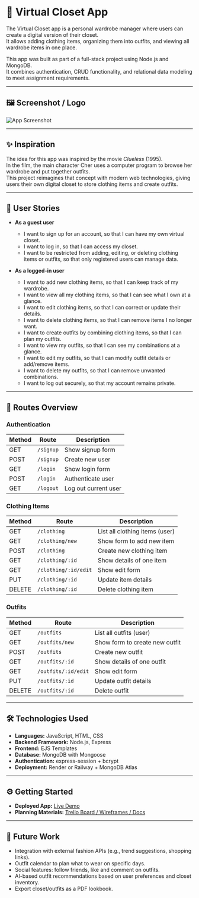 # 👗 Virtual Closet App

The Virtual Closet app is a personal wardrobe manager where users can create a digital version of their closet.  
It allows adding clothing items, organizing them into outfits, and viewing all wardrobe items in one place.  

This app was built as part of a full-stack project using Node.js and MongoDB.  
It combines authentication, CRUD functionality, and relational data modeling to meet assignment requirements.  

---

## 🖼️ Screenshot / Logo
![App Screenshot](screenshot.png)  

---

## ✨ Inspiration
The idea for this app was inspired by the movie *Clueless* (1995).  
In the film, the main character Cher uses a computer program to browse her wardrobe and put together outfits.  
This project reimagines that concept with modern web technologies, giving users their own digital closet to store clothing items and create outfits.

---

## 📌 User Stories

- **As a guest user**  
  - I want to sign up for an account, so that I can have my own virtual closet.  
  - I want to log in, so that I can access my closet.  
  - I want to be restricted from adding, editing, or deleting clothing items or outfits, so that only registered users can manage data.  

- **As a logged-in user**  
  - I want to add new clothing items, so that I can keep track of my wardrobe.  
  - I want to view all my clothing items, so that I can see what I own at a glance.  
  - I want to edit clothing items, so that I can correct or update their details.  
  - I want to delete clothing items, so that I can remove items I no longer want.  
  - I want to create outfits by combining clothing items, so that I can plan my outfits.  
  - I want to view my outfits, so that I can see my combinations at a glance.  
  - I want to edit my outfits, so that I can modify outfit details or add/remove items.  
  - I want to delete my outfits, so that I can remove unwanted combinations.  
  - I want to log out securely, so that my account remains private.  

---

## 📂 Routes Overview

### Authentication
| Method | Route        | Description             |
|--------|-------------|-------------------------|
| GET    | `/signup`   | Show signup form        |
| POST   | `/signup`   | Create new user         |
| GET    | `/login`    | Show login form         |
| POST   | `/login`    | Authenticate user       |
| GET    | `/logout`   | Log out current user    |

### Clothing Items
| Method | Route              | Description                     |
|--------|-------------------|---------------------------------|
| GET    | `/clothing`       | List all clothing items (user)  |
| GET    | `/clothing/new`   | Show form to add new item       |
| POST   | `/clothing`       | Create new clothing item        |
| GET    | `/clothing/:id`   | Show details of one item        |
| GET    | `/clothing/:id/edit` | Show edit form              |
| PUT    | `/clothing/:id`   | Update item details             |
| DELETE | `/clothing/:id`   | Delete clothing item            |

### Outfits
| Method | Route             | Description                     |
|--------|------------------|---------------------------------|
| GET    | `/outfits`       | List all outfits (user)         |
| GET    | `/outfits/new`   | Show form to create new outfit  |
| POST   | `/outfits`       | Create new outfit               |
| GET    | `/outfits/:id`   | Show details of one outfit      |
| GET    | `/outfits/:id/edit` | Show edit form               |
| PUT    | `/outfits/:id`   | Update outfit details           |
| DELETE | `/outfits/:id`   | Delete outfit                   |

---

## 🛠️ Technologies Used

- **Languages:** JavaScript, HTML, CSS  
- **Backend Framework:** Node.js, Express  
- **Frontend:** EJS Templates  
- **Database:** MongoDB with Mongoose  
- **Authentication:** express-session + bcrypt  
- **Deployment:** Render or Railway + MongoDB Atlas  

---

## ⚙️ Getting Started

- **Deployed App:** [Live Demo](https://your-deployed-app-link.com)  
- **Planning Materials:** [Trello Board / Wireframes / Docs](https://trello.com/invite/b/68cfdb04cd1a41da3d331923/ATTI33fb665c90d835021aeb1e0563a0c5f9AE633675/virtual-closet)

---

## 🚀 Future Work

- Integration with external fashion APIs (e.g., trend suggestions, shopping links).  
- Outfit calendar to plan what to wear on specific days.  
- Social features: follow friends, like and comment on outfits.  
- AI-based outfit recommendations based on user preferences and closet inventory.  
- Export closet/outfits as a PDF lookbook.  
